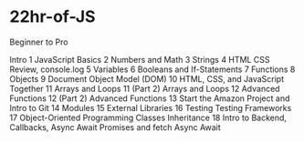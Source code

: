 # 22hr-of-JS
Beginner to Pro

Intro
1 JavaScript Basics
2 Numbers and Math
3 Strings
4 HTML CSS Review, console.log
 5 Variables
6 Booleans and If-Statements
7 Functions
8 Objects
9 Document Object Model (DOM)
10 HTML, CSS, and JavaScript Together
11 Arrays and Loops
11 (Part 2) Arrays and Loops
12 Advanced Functions
12 (Part 2) Advanced Functions
13 Start the Amazon Project and Intro to Git
14 Modules
15 External Libraries
16 Testing
Testing Frameworks
17 Object-Oriented Programming
Classes
Inheritance
18 Intro to Backend, Callbacks, Async Await
Promises and fetch
Async Await
